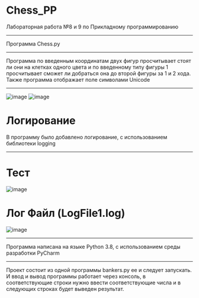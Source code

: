 # Chess_PP
Лабораторная работа №8 и 9 по Прикладному программированию
____
Программа Chess.py
____
Программа по введенным координатам двух фигур просчитывает стоят ли они на клетках одного цвета и по введенному типу фигуры 1 просчитывает сможет ли добраться она до второй фигуры за 1 и 2 хода. Также программа отображает поле символами Unicode
____
![image](https://user-images.githubusercontent.com/44251572/145725302-dd8a2fcf-8d48-4658-a07c-604e532e7fbf.png)
![image](https://user-images.githubusercontent.com/44251572/145725344-3fa957d2-c190-4e34-8466-738a8e3f84a3.png)
  
# Логирование
В программу было добавлено логирование, с использованием библиотеки logging
____
# Тест
![image](https://user-images.githubusercontent.com/44251572/145725789-a1f14b63-402f-4602-be54-1312753d08cf.png)
# Лог Файл (LogFile1.log)
![image](https://user-images.githubusercontent.com/44251572/145725859-46b747ed-5c89-44e8-96b3-c0c26c338ded.png)
____
Программа написана на языке Python 3.8, с использованием среды разработки PyCharm
____
Проект состоит из одной программы bankers.py ее и следует запускать. И ввод и вывод программы работает через консоль, в соответствующие строки нужно ввести соответствующие числа и в следующих строках будет выведен результат.

